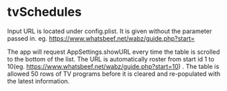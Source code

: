 # tvSchedules

Input URL is located under config.plist. It is given without the parameter passed in.  eg. https://www.whatsbeef.net/wabz/guide.php?start=

The app will request AppSettings.showURL every time the table is scrolled to the bottom of the list. The URL is automatically roster from start id 1 to 10(eg. https://www.whatsbeef.net/wabz/guide.php?start=10) .  The table is allowed 50 rows of TV programs before it is cleared and re-populated with the latest information.
